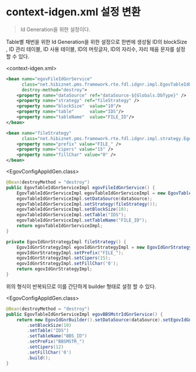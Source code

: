 # context-idgen.xml  설정 변환

> Id Generation을 위한 설정이다.



Table별 채번을 위한 Id Generation을 위한 설정으로 한번에 생성될 ID의 blockSize , ID 관리 테이블, ID 사용 테이블, ID의 머릿글자, ID의 자리수, 자리 채움 문자를 설정 할 수 있다. 

<context-idgen.xml>

```xml
<bean name="egovFileIdGnrService"
      class="net.hibiznet.pms.framework.rte.fdl.idgnr.impl.EgovTableIdGnrServiceImpl"
      destroy-method="destroy">
    <property name="dataSource" ref="dataSource-${Globals.DbType}" />
    <property name="strategy" ref="fileStrategy" />
    <property name="blockSize"  value="10"/>
    <property name="table"      value="IDS"/>
    <property name="tableName"  value="FILE_ID"/>
</bean>

<bean name="fileStrategy"
      class="net.hibiznet.pms.framework.rte.fdl.idgnr.impl.strategy.EgovIdGnrStrategyImpl">
    <property name="prefix" value="FILE_" />
    <property name="cipers" value="15" />
    <property name="fillChar" value="0" />
</bean>
```


<EgovConfigAppIdGen.class>

```java
@Bean(destroyMethod = "destroy")
public EgovTableIdGnrServiceImpl egovFileIdGnrService() {
    EgovTableIdGnrServiceImpl egovTableIdGnrServiceImpl = new EgovTableIdGnrServiceImpl();
    egovTableIdGnrServiceImpl.setDataSource(dataSource);
    egovTableIdGnrServiceImpl.setStrategy(fileStrategy());
    egovTableIdGnrServiceImpl.setBlockSize(10);
    egovTableIdGnrServiceImpl.setTable("IDS");
    egovTableIdGnrServiceImpl.setTableName("FILE_ID");
    return egovTableIdGnrServiceImpl;
}

private EgovIdGnrStrategyImpl fileStrategy() {
    EgovIdGnrStrategyImpl egovIdGnrStrategyImpl = new EgovIdGnrStrategyImpl();
    egovIdGnrStrategyImpl.setPrefix("FILE_");
    egovIdGnrStrategyImpl.setCipers(15);
    egovIdGnrStrategyImpl.setFillChar('0');
    return egovIdGnrStrategyImpl;
}

```



위의 형식이 반복되므로 이를 간단하게 builder 형태로 설정 할 수 있다.

<EgovConfigAppIdGen.class>

```java
@Bean(destroyMethod = "destroy")
public EgovTableIdGnrServiceImpl egovBBSMstrIdGnrService() {
    return new EgovIdGnrBuilder().setDataSource(dataSource).setEgovIdGnrStrategyImpl(new EgovIdGnrStrategyImpl())
        .setBlockSize(10)
        .setTable("IDS")
        .setTableName("BBS_ID")
        .setPreFix("BBSMSTR_")
        .setCipers(12)
        .setFillChar('0')
        .build();
}

```

